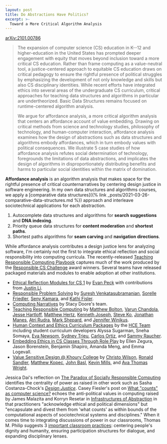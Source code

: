 ```yaml
---
layout: post
title: Do Abstractions Have Politics?
excerpt: >-
  Toward a More Critical Algorithm Analysis
---
```


[arXiv:2101.00786](https://arxiv.org/abs/2101.00786)

> The expansion of computer science (CS) education in K--12 and higher-education in the United States has prompted deeper engagement with equity that moves beyond inclusion toward a more critical CS education. Rather than frame computing as a value-neutral tool, a justice-centered approach to equitable CS education draws on critical pedagogy to ensure the rightful presence of political struggles by emphasizing the development of not only knowledge and skills but also CS disciplinary identities. While recent efforts have integrated ethics into several areas of the undergraduate CS curriculum, critical approaches for teaching data structures and algorithms in particular are undertheorized. Basic Data Structures remains focused on runtime-centered algorithm analysis.
>
> We argue for affordance analysis, a more critical algorithm analysis that centers an affordance account of value embedding. Drawing on critical methods from science and technology studies, philosophy of technology, and human-computer interaction, affordance analysis examines how the design of abstractions such as data structures and algorithms embody affordances, which in turn embody values with political consequences. We illustrate 5 case studies of how affordance analysis refutes social determination of technology, foregrounds the limitations of data abstractions, and implicates the design of algorithms in disproportionately distributing benefits and harms to particular social identities within the matrix of domination.

**Affordance analysis** is an algorithm analysis that makes space for the rightful presence of critical counternarratives by centering design justice in software engineering. In my own data structures and algorithms courses, we apply a [comparative data structures]({% link _posts/2021-03-26-comparative-data-structures.md %}) approach and interleave sociotechnical applications for each abstraction.

1. Autocomplete data structures and algorithms for **search suggestions** and **DNA indexing**.
1. Priority queue data structures for **content moderation** and **shortest paths**.
1. Shortest paths algorithms for **seam carving** and **navigation directions**.

While affordance analysis contributes a design justice lens for analyzing software, I'm certainly not the first to integrate ethical reflection and social responsibility into computing curricula. The recently-released [Teaching Responsible Computing Playbook](https://foundation.mozilla.org/en/what-we-fund/awards/teaching-responsible-computing-playbook/) captures much of the work produced by the [Responsible CS Challenge](https://foundation.mozilla.org/en/what-we-fund/awards/responsible-computer-science-challenge/) award winners. Several teams have released packaged materials and modules to enable adoption at other institutions.

- [Ethical Reflection Modules for CS 1](https://ethicalcs.github.io/) by [Evan Peck](http://www.eg.bucknell.edu/~emp017/) with contributions from [Justin Li](https://justinnhli.com/).
- [Responsible Problem Solving](https://responsibleproblemsolving.github.io/) by [Suresh Venkatasubramanian](http://www.cs.utah.edu/~suresh/), [Sorelle Friedler](http://sorelle.friedler.net/), [Seny Kamara](http://cs.brown.edu/~seny/), and [Kathi Fisler](https://cs.brown.edu/~kfisler/).
- [Computing Narratives](https://www.cenportal.org/) by Stacy Doore's team.
- [Teaching Responsible Computing](https://c4sg.cse.buffalo.edu/projects/Teaching%20Responsible%20Computing.html) by [Matthew Bolton](http://engineering.buffalo.edu/industrial-systems/people/faculty-directory/bolton-matthew.html), [Varun Chandola](https://engineering.buffalo.edu/computer-science-engineering/people/faculty-directory/varun-chandola.html), [Jesse Hartloff](https://cse.buffalo.edu/~hartloff/index.html), [Matthew Hertz](https://cse.buffalo.edu/~mhertz/), [Kenneth Joseph](https://engineering.buffalo.edu/computer-science-engineering/people/faculty-directory/kenny-joseph.html), [Steve Ko](https://nsr.cse.buffalo.edu/?page_id=272), [Jonathan Manes](https://www.law.buffalo.edu/faculty/facultyDirectory/manes-jonathan.html), [Atri Rudra](https://engineering.buffalo.edu/computer-science-engineering/people/faculty-directory/atri-rudra.html), [Mark Shepard](http://ap.buffalo.edu/People/faculty/department-of-architecture-faculty.host.html/content/shared/ap/students-faculty-alumni/faculty/Shepard.detail.html), and [Jennifer Winikus](https://cse.buffalo.edu/~jwinikus/).
- [Human Context and Ethics Curriculum Packages](https://data.berkeley.edu/hce-curriculum-packages) by the [HCE Team](https://data.berkeley.edu/hce-team) including student curriculum developers Alyssa Sugarman, Sneha Somaya, [Eva Newsom](https://www.linkedin.com/in/eva-newsom-777147142/), [Sydney Trieu](https://www.linkedin.com/in/sydneytrieu/), [Carlos Ortiz](https://www.linkedin.com/in/carlosortizdev), and [Sammy Raucher](https://www.linkedin.com/in/samantharaucher/).
- [Embedding Ethics in CS Classes Through Role Play](https://sites.gatech.edu/responsiblecomputerscience/) by Ellen Zegura, Jason Borenstein, Benjamin Shapiro, Amanda Meng, and Emma Logevall.
- [Value Sensitive Design @ Khoury College](https://vsd.ccs.neu.edu/) by [Christo Wilson](https://cbw.sh/), [Ronald Sandler](https://www.northeastern.edu/csshresearch/ethics/research/public-scholarship/ronald-sandler/), [Matthew Kopec](https://cssh.northeastern.edu/person/matthew-kopec/), [John Basl](http://johnbasl.net/), [Kevin Mills](https://www.northeastern.edu/csshresearch/ethics/people/postdocs/), and [Ava Thomas Wright](https://www.avathomaswright.com/).

Jessica Dai's reflection on [The Paradox of Socially Responsible Computing](http://www.theindy.org/2235) identifies the centrality of power as raised in other work such as Sasha Costanza-Chock's [*Design Justice*](https://design-justice.pubpub.org/). Casey Fiesler's post on [What "counts" as computer science?](https://cfiesler.medium.com/what-counts-as-computer-science-31f9dd955ad9) echoes the anti-political values in computing raised by James Malazita and Korryn Resetar in [Infrastructures of Abstraction](http://jesseellin.com/documents/Malazita_Resetar.pdf) in that practitioners "acknowledge ethical and political dimensions" but "encapsulate and divest them from 'what counts' as within bounds of the computational aspects of sociotechnical systems and disciplines." When it comes time to integrating discussions of power in our classrooms, Thomas M. Philip suggests 3 [important classroom practices](https://youtu.be/-eTQrFPTM1Y): centering people's dignity and humanity, ensuring participation structures for dialogue, and expanding disciplinary lenses.
